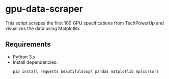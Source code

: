 # gpu-data-scraper

This script scrapes the first 100 GPU specifications from TechPowerUp and visualizes the data using Matplotlib.

## Requirements
- Python 3.x
- Install dependencies:
  ```bash
  pip install requests beautifulsoup4 pandas matplotlib mplcursors
